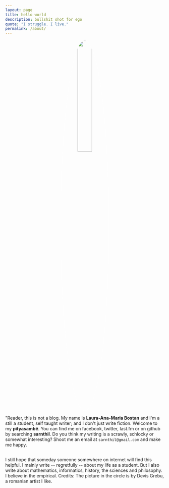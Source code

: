 ```yaml
---
layout: page
title: hello world
description: bullshit shot for ego
quote: "I struggle. I live."
permalink: /about/
---
```


<center><img src = "{{ site.url }}/images/{{ site.owner.avatar }}" style = "border: 1px #fff solid; border-radius: 100%; width: 30%;"></center>

<span class = "initial">"R</span>eader, this is not a blog. My name is **Laura-Ana-Maria Bostan** and I'm a still a student, self taught writer; and I don't just write fiction. Welcome to my **pityasambë**. You can find me on facebook, twitter, last.fm  or on github by searching **sarnthil**. Do you think my writing is a scrawly, schlocky or somewhat interesting?  Shoot me an email at `sarnthil@gmail.com` and make me happy.
##
I still hope that someday someone somewhere on internet will find this helpful. I mainly write -- regretfully -- about my life as a student. But I also write about mathematics, informatics, history, the sciences and philosophy. I believe in the empirical.
Credits: The picture in the circle is by Devis Grebu, a romanian artist I like.
